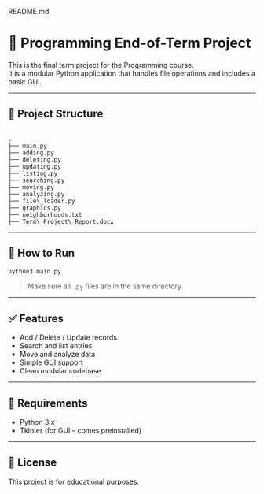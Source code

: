 README.md


# 🧠 Programming End-of-Term Project

This is the final term project for the Programming course.  
It is a modular Python application that handles file operations and includes a basic GUI.

---

## 📁 Project Structure

```

.
├── main.py
├── adding.py
├── deleting.py
├── updating.py
├── listing.py
├── searching.py
├── moving.py
├── analyzing.py
├── file\_loader.py
├── graphics.py
├── neighborhoods.txt
├── Term\_Project\_Report.docx

````

---

## 🚀 How to Run

```bash
python3 main.py
````

> Make sure all `.py` files are in the same directory.

---

## ✅ Features

* Add / Delete / Update records
* Search and list entries
* Move and analyze data
* Simple GUI support
* Clean modular codebase

---

## 📌 Requirements

* Python 3.x
* Tkinter (for GUI – comes preinstalled)

---

## 📄 License

This project is for educational purposes.

